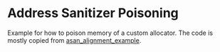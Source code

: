 # Address Sanitizer Poisoning

Example for how to poison memory of a custom allocator. The code is mostly copied from [asan_alignment_example](https://github.com/mcgov/asan_alignment_example).